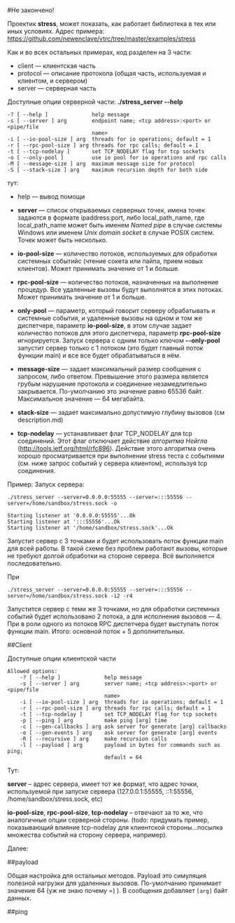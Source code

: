 ﻿#Не закончено!

Проектик **stress**, может показать, как работает библиотека в тех или иных условиях. Адрес примера: https://github.com/newenclave/vtrc/tree/master/examples/stress

Как и во всех остальных примерах, код разделен на 3 части: 

 * client — клиентская часть 
 * protocol — описание протокола (общая часть, используемая и клиентом, и сервером)
 * server — серверная часть 

Доступные опции серверной части: **./stress_server --help**

    -? [ --help ]              help message
    -s [ --server ] arg        endpoint name; <tcp address>:<port> or <pipe/file 
                               name>
    -i [ --io-pool-size ] arg  threads for io operations; default = 1
    -r [ --rpc-pool-size ] arg threads for rpc calls; default = 1
    -t [ --tcp-nodelay ]       set TCP_NODELAY flag for tcp sockets
    -o [ --only-pool ]         use io pool for io operations and rpc calls
    -M [ --message-size ] arg  maximum message size for protocol
    -S [ --stack-size ] arg    maximum recursion depth for both side

тут: 

* help — вывод помощи

* **server** — список открываемых серверных точек, имена точек задаются в формате ipaddress:port, либо local_path_name, где  local_path_name может быть именем *Named pipe* в случае системы Windows или именем *Unix domain socket* в случае POSIX систем. Точек может быть несколько.

* **io-pool-size** — количество потоков, используемых для обработки системных событийс (чтение сокета или пайпа, прием новых клиентов). Может принимать значение от 1 и больше.

* **rpc-pool-size** — количество потоков, назначенных на выполнение процедур. Все удаленные вызовы будут выполнятся в этих потоках. Может принимать значение от 1 и больше.

* **only-pool** — параметр, который говорит серверу обрабатывать и системные события, и удаленные вызовы на одном и том же диспетчере, параметр **io-pool-size**, в этом случае задает количество потоков для этого диспетчера, параметр **rpc-pool-size** игнорируется. Запуск сервера с одним только ключом **--only-pool** запустит сервер только с 1 потоком (это будет главный поток функции main) и все все будет обрабатываться в нём.

* **message-size** — задает максимальный размер сообщения с запросом, либо ответом. Превышение этого размера является грубым нарушение протокола и соединение незамедлительно закрывается. По-умолчанию это значение равно 65536 байт. Максимальное значение — 64 мегабайта.

* **stack-size** — задает максимально допустимую глубину вызовов (см description.md)

* **tcp-nodelay** — устанавливает флаг TCP_NODELAY для tcp соединений. Этот флаг отключает действие *алгоритма Нейгла* (http://tools.ietf.org/html/rfc896). Действие этого алгоритма очень хорошо просматривается при выполнении stress теста с событиями (см. ниже запрос событий у сервера клиентом), используя tcp соединения.

Пример: 
Запуск сервера:

    ./stress_server --server=0.0.0.0:55555 --server=:::55556 --server=/home/sandbox/stress.sock -o

    Starting listener at '0.0.0.0:55555'...Ok
    Starting listener at ':::55556'...Ok
    Starting listener at '/home/sandbox/stress.sock'...Ok


Запустит сервер с 3 точками и будет использовать поток функции main для всей работы. В такой схеме без проблем работают вызовы, которые не требуют долгой обработки на стороне сервера. Всё выполняется последовательно. 

При 

    ./stress_server --server=0.0.0.0:55555 --server=:::55556 --server=/home/sandbox/stress.sock -i2 -r4

Запустится сервер с теми же 3 точками, но для обработки системных событий будет использовано 2 потока, а для исполнения вызовов — 4. При в роли одного из потоков RPC диспетчера будет выступать поток функции main. Итого: основной поток + 5 дополнительных.



##Client

Доступные опции клиентской части

    Allowed options:
        -? [ --help ]              help message
        -s [ --server ] arg        server name; <tcp address>:<port> or <pipe/file 
                                   name>
        -i [ --io-pool-size ] arg  threads for io operations; default = 1
        -r [ --rpc-pool-size ] arg threads for rpc calls; default = 1
        -t [ --tcp-nodelay ]       set TCP_NODELAY flag for tcp sockets
        -p [ --ping ] arg          make ping [arg] time
        -c [ --gen-callbacks ] arg ask server for generate [arg] callbacks
        -e [ --gen-events ] arg    ask server for generate [arg] events
        -R [ --recursive ] arg     make recursion calls
        -l [ --payload ] arg       payload in bytes for commands such as ping; 
                                   default = 64

Тут: 

**server** – адрес сервера, имеет тот же формат, что адрес точки, используемой при запуске сервера (127.0.0.1:55555, ::1:55556, /home/sandbox/stress.sock, etc)

**io-pool-size**,  **rpc-pool-size**, **tcp-nodelay** – отвечают за то же, что аналогичные опции серверной стороны. (todo: придумать пример, показывающий влияние tcp-nodelay для клиентской стороны...посылка множества событий на сторону сервера, например).

Далее:

##payload

Общая настройка для остальных методов. Payload это симуляция полезной нагрузки для удаленных вызовов. По-умолчанию принимает значение 64 (уж не знаю почему =) ). В сообщения добавляет ```[arg]``` байт данных.

##ping


